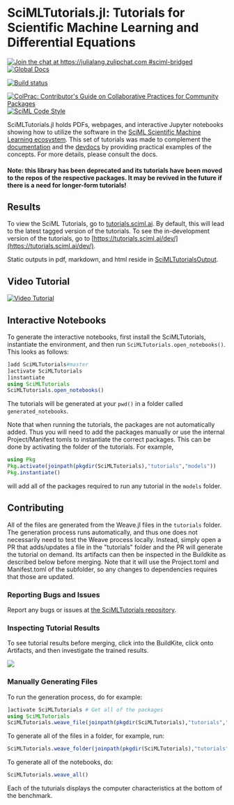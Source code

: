 # SciMLTutorials.jl: Tutorials for Scientific Machine Learning and Differential Equations

[![Join the chat at https://julialang.zulipchat.com #sciml-bridged](https://img.shields.io/static/v1?label=Zulip&message=chat&color=9558b2&labelColor=389826)](https://julialang.zulipchat.com/#narrow/stream/279055-sciml-bridged)
[![Global Docs](https://img.shields.io/badge/docs-SciML-blue.svg)](https://docs.sciml.ai/SciMLTutorialsOutput/stable/)

[![Build status](https://badge.buildkite.com/8a39c2e1b44511eb84bdcd9019663cad757ae2479abd340508.svg)](https://buildkite.com/julialang/scimltutorials-dot-jl)

[![ColPrac: Contributor's Guide on Collaborative Practices for Community Packages](https://img.shields.io/badge/ColPrac-Contributor's%20Guide-blueviolet)](https://github.com/SciML/ColPrac)
[![SciML Code Style](https://img.shields.io/static/v1?label=code%20style&message=SciML&color=9558b2&labelColor=389826)](https://github.com/SciML/SciMLStyle)

SciMLTutorials.jl holds PDFs, webpages, and interactive Jupyter notebooks
showing how to utilize the software in the [SciML Scientific Machine Learning ecosystem](https://sciml.ai/).
This set of tutorials was made to complement the [documentation](https://sciml.ai/documentation/)
and the [devdocs](http://devdocs.sciml.ai/latest/)
by providing practical examples of the concepts. For more details, please
consult the docs.

#### Note: this library has been deprecated and its tutorials have been moved to the repos of the respective packages. It may be revived in the future if there is a need for longer-form tutorials!

## Results

To view the SciML Tutorials, go to [tutorials.sciml.ai](https://tutorials.sciml.ai/stable/). By default, this
will lead to the latest tagged version of the tutorials. To see the in-development version of the tutorials, go to
[https://tutorials.sciml.ai/dev/](https://tutorials.sciml.ai/dev/).

Static outputs in pdf, markdown, and html reside in [SciMLTutorialsOutput](https://github.com/SciML/SciMLTutorialsOutput).

## Video Tutorial

[![Video Tutorial](https://user-images.githubusercontent.com/1814174/36342812-bdfd0606-13b8-11e8-9eff-ff219de909e5.PNG)](https://youtu.be/KPEqYtEd-zY)

## Interactive Notebooks

To generate the interactive notebooks, first install the SciMLTutorials, instantiate the
environment, and then run `SciMLTutorials.open_notebooks()`. This looks as follows:

```julia
]add SciMLTutorials#master
]activate SciMLTutorials
]instantiate
using SciMLTutorials
SciMLTutorials.open_notebooks()
```

The tutorials will be generated at your `pwd()` in a folder called `generated_notebooks`.

Note that when running the tutorials, the packages are not automatically added. Thus you
will need to add the packages manually or use the internal Project/Manifest tomls to
instantiate the correct packages. This can be done by activating the folder of the tutorials.
For example,

```julia
using Pkg
Pkg.activate(joinpath(pkgdir(SciMLTutorials),"tutorials","models"))
Pkg.instantiate()
```

will add all of the packages required to run any tutorial in the `models` folder.

## Contributing

All of the files are generated from the Weave.jl files in the `tutorials` folder. The generation process runs automatically,
and thus one does not necessarily need to test the Weave process locally. Instead, simply open a PR that adds/updates a
file in the "tutorials" folder and the PR will generate the tutorial on demand. Its artifacts can then be inspected in the
Buildkite as described below before merging. Note that it will use the Project.toml and Manifest.toml of the subfolder, so
any changes to dependencies requires that those are updated.

### Reporting Bugs and Issues

Report any bugs or issues at [the SciMLTutorials repository](https://github.com/SciML/SciMLTutorials.jl/issues).

### Inspecting Tutorial Results

To see tutorial results before merging, click into the BuildKite, click onto
Artifacts, and then investigate the trained results.

![](https://user-images.githubusercontent.com/1814174/118359358-02ddc980-b551-11eb-8a9b-24de947cefee.PNG)

### Manually Generating Files

To run the generation process, do for example:

```julia
]activate SciMLTutorials # Get all of the packages
using SciMLTutorials
SciMLTutorials.weave_file(joinpath(pkgdir(SciMLTutorials),"tutorials","models"),"01-classical_physics.jmd")
```

To generate all of the files in a folder, for example, run:

```julia
SciMLTutorials.weave_folder(joinpath(pkgdir(SciMLTutorials),"tutorials","models"))
```

To generate all of the notebooks, do:

```julia
SciMLTutorials.weave_all()
```

Each of the tuturials displays the computer characteristics at the bottom of
the benchmark.
